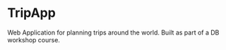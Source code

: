 # TripApp
Web Application for planning trips around the world. Built as part of a DB workshop course.

